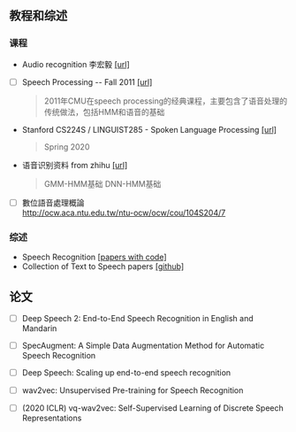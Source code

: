 ## 教程和综述  
### 课程
- Audio recognition 李宏毅 [[url]](http://speech.ee.ntu.edu.tw/~tlkagk/courses_DLHLP20.html)  
- [ ] Speech Processing -- Fall 2011 [[url]](http://www.speech.cs.cmu.edu/15-492/)  
    > 2011年CMU在speech processing的经典课程，主要包含了语音处理的传统做法，包括HMM和语音的基础
 - Stanford CS224S / LINGUIST285 - Spoken Language Processing   [[url]](http://web.stanford.edu/class/cs224s/)  
    >  Spring 2020  

- 语音识别资料 from zhihu [[url]](https://www.zhihu.com/question/355153863/answer/899543363?utm_source=weibo&utm_medium=social&utm_oi=638013007834255360)  
    > GMM-HMM基础
    > DNN-HMM基础

- [ ] 數位語音處理概論  
http://ocw.aca.ntu.edu.tw/ntu-ocw/ocw/cou/104S204/7

### 综述

- Speech Recognition [[papers with code]](https://paperswithcode.com/task/speech-recognition)    
- Collection of Text to Speech papers [[github]](https://github.com/erogol/TTS-papers)   




## 论文
- [ ] Deep Speech 2: End-to-End Speech Recognition in English and Mandarin  
- [ ] SpecAugment: A Simple Data Augmentation Method for Automatic Speech Recognition  
- [ ] Deep Speech: Scaling up end-to-end speech recognition
- [ ] wav2vec: Unsupervised Pre-training for Speech Recognition
- [ ] (2020 ICLR) vq-wav2vec: Self-Supervised Learning of Discrete Speech Representations


